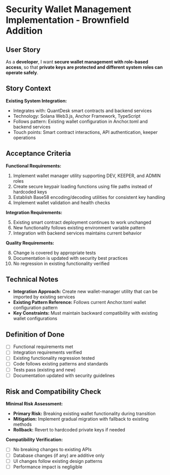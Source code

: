 # Security Wallet Management Implementation - Brownfield Addition

## User Story

As a **developer**,
I want **secure wallet management with role-based access**,
so that **private keys are protected and different system roles can operate safely**.

## Story Context

**Existing System Integration:**
- Integrates with: QuantDesk smart contracts and backend services
- Technology: Solana Web3.js, Anchor Framework, TypeScript
- Follows pattern: Existing wallet configuration in Anchor.toml and backend services
- Touch points: Smart contract interactions, API authentication, keeper operations

## Acceptance Criteria

**Functional Requirements:**

1. Implement wallet manager utility supporting DEV, KEEPER, and ADMIN roles
2. Create secure keypair loading functions using file paths instead of hardcoded keys
3. Establish Base58 encoding/decoding utilities for consistent key handling
4. Implement wallet validation and health checks

**Integration Requirements:**

5. Existing smart contract deployment continues to work unchanged
6. New functionality follows existing environment variable pattern
7. Integration with backend services maintains current behavior

**Quality Requirements:**

8. Change is covered by appropriate tests
9. Documentation is updated with security best practices
10. No regression in existing functionality verified

## Technical Notes

- **Integration Approach:** Create new wallet-manager utility that can be imported by existing services
- **Existing Pattern Reference:** Follows current Anchor.toml wallet configuration pattern
- **Key Constraints:** Must maintain backward compatibility with existing wallet configurations

## Definition of Done

- [ ] Functional requirements met
- [ ] Integration requirements verified
- [ ] Existing functionality regression tested
- [ ] Code follows existing patterns and standards
- [ ] Tests pass (existing and new)
- [ ] Documentation updated with security guidelines

## Risk and Compatibility Check

**Minimal Risk Assessment:**
- **Primary Risk:** Breaking existing wallet functionality during transition
- **Mitigation:** Implement gradual migration with fallback to existing methods
- **Rollback:** Revert to hardcoded private keys if needed

**Compatibility Verification:**
- [ ] No breaking changes to existing APIs
- [ ] Database changes (if any) are additive only
- [ ] UI changes follow existing design patterns
- [ ] Performance impact is negligible
